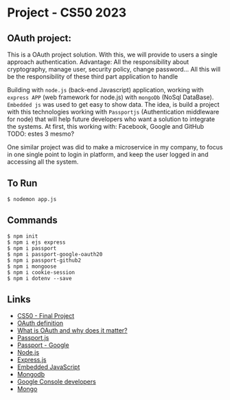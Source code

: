 # Project - CS50 2023


## OAuth project:
This is a OAuth project solution. With this, we will provide to users a single approach authentication. Advantage: All the responsibility about cryptography, manage user, security policy, change password... All this will be the responsibility of these third part application to handle

Building with `node.js` (back-end Javascript) application, working with `express APP` (web framework for node.js) with `mongoDb` (NoSql DataBase).
`Embedded js` was used to get easy to show data.
The idea, is build a project with this technologies working with `Passportjs` (Authentication middleware for node) that will help future developers who want a solution to integrate the systems.
At first, this working with: Facebook, Google and GitHub TODO: estes 3 mesmo?

One similar project was did to make a microservice in my company, to focus in one single point to login in platform, and keep the user logged in and accessing all the system.

## To Run
```Shell
$ nodemon app.js
```

## Commands
```Shell
$ npm init
$ npm i ejs express
$ npm i passport
$ npm i passport-google-oauth20
$ npm i passport-github2
$ npm i mongoose
$ npm i cookie-session
$ npm i dotenv --save
```


## Links
* [CS50 - Final Project](https://cs50.harvard.edu/x/2023/project/)
* [OAuth definition](https://oauth.net/)
* [What is OAuth and why does it matter?](https://www.youtube.com/watch?v=KT8ybowdyr0)
* [Passport.js](https://www.passportjs.org/)
* [Passport - Google](https://www.passportjs.org/packages/passport-google-oauth20/)
* [Node.js](https://nodejs.org/en/)
* [Express.js](https://expressjs.com/)
* [Embedded JavaScript](https://ejs.co/)
* [Mongodb](https://www.mongodb.com/)
* [Google Console developers](https://console.developers.google.com/)
* [Mongo](https://cloud.mongodb.com/)



